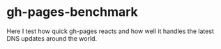 # gh-pages-benchmark
Here I test how quick gh-pages reacts and how well it handles the latest DNS updates around the world.
